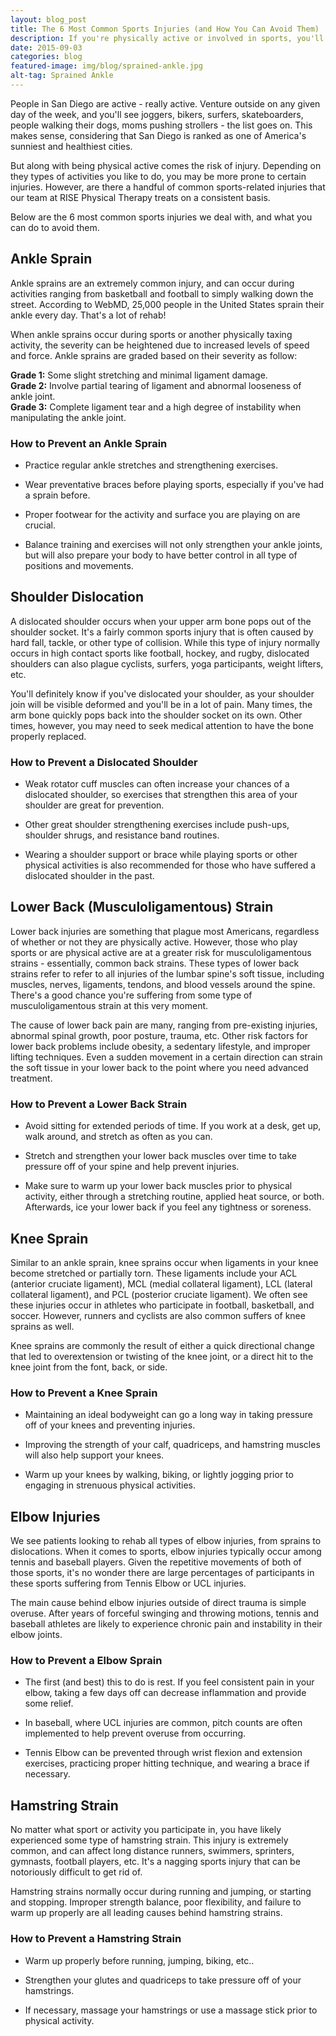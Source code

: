 ```yaml
---
layout: blog_post
title: The 6 Most Common Sports Injuries (and How You Can Avoid Them)
description: If you're physically active or involved in sports, you'll want to know about the most common sports injuries, and how you can avoid them.
date: 2015-09-03
categories: blog
featured-image: img/blog/sprained-ankle.jpg
alt-tag: Sprained Ankle
---
```


People in San Diego are active - really active. Venture outside on any given day of the week, and you'll see joggers, bikers, surfers, skateboarders, people walking their dogs, moms pushing strollers - the list goes on. This makes sense, considering that San Diego is ranked as one of America's sunniest and healthiest cities.

But along with being physical active comes the risk of injury. Depending on they types of activities you like to do, you may be more prone to certain injuries. However, are there a handful of common sports-related injuries that our team at RISE Physical Therapy treats on a consistent basis.

Below are the 6 most common sports injuries we deal with, and what you can do to avoid them.

## Ankle Sprain

Ankle sprains are an extremely common injury, and can occur during activities ranging from basketball and football to simply walking down the street. According to WebMD, 25,000 people in the United States sprain their ankle every day. That's a lot of rehab!

When ankle sprains occur during sports or another physically taxing activity, the severity can be heightened due to increased levels of speed and force. Ankle sprains are graded based on their severity as follow:

**Grade 1:** Some slight stretching and minimal ligament damage.  
**Grade 2:** Involve partial tearing of ligament and abnormal looseness of ankle joint.  
**Grade 3:** Complete ligament tear and a high degree of instability when manipulating the ankle joint.  

### How to Prevent an Ankle Sprain

- Practice regular ankle stretches and strengthening exercises.

- Wear preventative braces before playing sports, especially if you've had a sprain before.

- Proper footwear for the activity and surface you are playing on are crucial.

- Balance training and exercises will not only strengthen your ankle joints, but will also prepare your body to have better control in all type of positions and movements.

## Shoulder Dislocation

A dislocated shoulder occurs when your upper arm bone pops out of the shoulder socket. It's a fairly common sports injury that is often caused by hard fall, tackle, or other type of collision. While this type of injury normally occurs in high contact sports like football, hockey, and rugby, dislocated shoulders can also plague cyclists, surfers, yoga participants, weight lifters, etc.

You'll definitely know if you've dislocated your shoulder, as your shoulder join will be visible deformed and you'll be in a lot of pain. Many times, the arm bone quickly pops back into the shoulder socket on its own. Other times, however, you may need to seek medical attention to have the bone properly replaced.

### How to Prevent a Dislocated Shoulder

- Weak rotator cuff muscles can often increase your chances of a dislocated shoulder, so exercises that strengthen this area of your shoulder are great for prevention.

- Other great shoulder strengthening exercises include push-ups, shoulder shrugs, and resistance band routines.

- Wearing a shoulder support or brace while playing sports or other physical activities is also recommended for those who have suffered a dislocated shoulder in the past.

## Lower Back (Musculoligamentous) Strain

Lower back injuries are something that plague most Americans, regardless of whether or not they are physically active. However, those who play sports or are physical active are at a greater risk for musculoligamentous strains - essentially, common back strains. These types of lower back strains refer to refer to all injuries of the lumbar spine's soft tissue, including muscles, nerves, ligaments, tendons, and blood vessels around the spine. There's a good chance you're suffering from some type of musculoligamentous strain at this very moment.

The cause of lower back pain are many, ranging from pre-existing injuries, abnormal spinal growth, poor posture, trauma, etc. Other risk factors for lower back problems include obesity, a sedentary lifestyle, and improper lifting techniques. Even a sudden movement in a certain direction can strain the soft tissue in your lower back to the point where you need advanced treatment.

### How to Prevent a Lower Back Strain

- Avoid sitting for extended periods of time. If you work at a desk, get up, walk around, and stretch as often as you can.

- Stretch and strengthen your lower back muscles over time to take pressure off of your spine and help prevent injuries.

- Make sure to warm up your lower back muscles prior to physical activity, either through a stretching routine, applied heat source, or both. Afterwards, ice your lower back if you feel any tightness or soreness.

## Knee Sprain

Similar to an ankle sprain, knee sprains occur when ligaments in your knee become stretched or partially torn. These ligaments include your ACL (anterior cruciate ligament), MCL (medial collateral ligament), LCL (lateral collateral ligament), and PCL (posterior cruciate ligament). We often see these injuries occur in athletes who participate in football, basketball, and soccer. However, runners and cyclists are also common suffers of knee sprains as well.

Knee sprains are commonly the result of either a quick directional change that led to overextension or twisting of the knee joint, or a direct hit to the knee joint from the font, back, or side.

### How to Prevent a Knee Sprain

- Maintaining an ideal bodyweight can go a long way in taking pressure off of your knees and preventing injuries.

- Improving the strength of your calf, quadriceps, and hamstring muscles will also help support your knees.

- Warm up your knees by walking, biking, or lightly jogging prior to engaging in strenuous physical activities.

## Elbow Injuries

We see patients looking to rehab all types of elbow injuries, from sprains to dislocations. When it comes to sports, elbow injuries typically occur among tennis and baseball players. Given the repetitive movements of both of those sports, it's no wonder there are large percentages of participants in these sports suffering from Tennis Elbow or UCL injuries.

The main cause behind elbow injuries outside of direct trauma is simple overuse. After years of forceful swinging and throwing motions, tennis and baseball athletes are likely to experience chronic pain and instability in their elbow joints.

### How to Prevent a Elbow Sprain

- The first (and best) this to do is rest. If you feel consistent pain in your elbow, taking a few days off can decrease inflammation and provide some relief.

- In baseball, where UCL injuries are common, pitch counts are often implemented to help prevent overuse from occurring.

- Tennis Elbow can be prevented through wrist flexion and extension exercises, practicing proper hitting technique, and wearing a brace if necessary.

## Hamstring Strain

No matter what sport or activity you participate in, you have likely experienced some type of hamstring strain. This injury is extremely common, and can affect long distance runners, swimmers, sprinters, gymnasts, football players, etc. It's a nagging sports injury that can be notoriously difficult to get rid of.

Hamstring strains normally occur during running and jumping, or starting and stopping. Improper strength balance, poor flexibility, and failure to warm up properly are all leading causes behind hamstring strains.

### How to Prevent a Hamstring Strain

- Warm up properly before running, jumping, biking, etc..

- Strengthen your glutes and quadriceps to take pressure off of your hamstrings.

- If necessary, massage your hamstrings or use a massage stick prior to physical activity.
